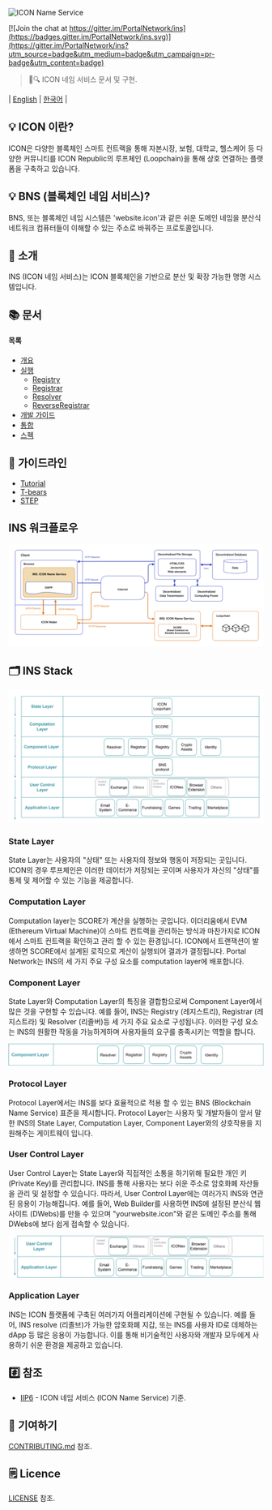 ![ICON Name Service](./assets/cover.jpg)

[![Join the chat at https://gitter.im/PortalNetwork/ins](https://badges.gitter.im/PortalNetwork/ins.svg)](https://gitter.im/PortalNetwork/ins?utm_source=badge&utm_medium=badge&utm_campaign=pr-badge&utm_content=badge)

> 📖🔍 ICON 네임 서비스 문서 및 구현.

| [English](./README.md) | [한국어](./README_KR.md) |  

## 💡 ICON 이란?
ICON은 다양한 블록체인 스마트 컨트랙을 통해 자본시장, 보험, 대학교, 헬스케어 등 다양한 커뮤니티를 ICON Republic의 루프체인 (Loopchain)을 통해 상호 연결하는 플랫폼을 구축하고 있습니다.

## 💡 BNS (블록체인 네임 서비스)?
BNS, 또는 블록체인 네임 시스템은 'website.icon'과 같은 쉬운 도메인 네임을 분산식 네트워크 컴퓨터들이 이해할 수 있는 주소로 바꿔주는 프로토콜입니다.

## 📝 소개
INS (ICON 네임 서비스)는 ICON 블록체인을 기반으로 분산 및 확장 가능한 명명 시스템입니다.

## 📚 문서

#### 목록
- [개요](./docs/INTRODUCTION.md)
- [실행](./docs/IMPLEMENTATION.md)
    - [Registry](./docs/REGISTRY.md)
    - [Registrar](./docs/REGISTRAR.md)
    - [Resolver](./docs/RESOLVER.md)
    - [ReverseRegistrar](./docs/REVERSE_REGISTRAR.md)
- [개발 가이드](./docs/DEVELOPER_GUIDE.md)
- [통합](./docs/INTEGRATION.md)
- [스펙](./ins/SPEC.md)

## 📝 가이드라인
- [Tutorial](./docs/TUTORIAL.md)
- [T-bears](./docs/T-BEARS.md)
- [STEP](./docs/STEP.md)

## INS 워크플로우

![INS Workflow](./assets/ICON_web3.png)

## 🗂️ INS Stack

![INS Stack](./assets/ICON_1.png)

### State Layer
State Layer는 사용자의 "상태" 또는 사용자의 정보와 행동이 저장되는 곳입니다. ICON의 경우 루프체인은 이러한 데이터가 저장되는 곳이며 사용자가 자신의 "상태"를 통제 및 제어할 수 있는 기능을 제공합니다.

### Computation Layer
Computation layer는 SCORE가 계산을 실행하는 곳입니다. 이더리움에서 EVM (Ethereum Virtual Machine)이 스마트 컨트랙을 관리하는 방식과 마찬가지로 ICON에서 스마트 컨트랙을 확인하고 관리 할 수 있는 환경입니다. ICON에서 트랜잭션이 발생하면 SCORE에서 설계된 로직으로 계산이 실행되어 결과가 결정됩니다. Portal Network는 INS의 세 가지 주요 구성 요소를 computation layer에 배포합니다.

### Component Layer
State Layer와 Computation Layer의 특징을 결합함으로써 Component Layer에서 많은 것을 구현할 수 있습니다. 예를 들어, INS는 Registry (레지스트리), Registrar (레지스트라) 및 Resolver (리졸버)등 세 가지 주요 요소로 구성됩니다. 이러한 구성 요소는 INS의 원활한 작동을 가능하게하며 사용자들의 요구를 충족시키는 역할을 합니다.

![Component Layer](./assets/ICON_2.png)

### Protocol Layer
Protocol Layer에서는 INS를 보다 효율적으로 적용 할 수 있는 BNS (Blockchain Name Service) 표준을 제시합니다. Protocol Layer는 사용자 및 개발자들이 앞서 말한 INS의 State Layer, Computation Layer, Component Layer와의 상호작용을 지원해주는 게이트웨이 입니다.

### User Control Layer
User Control Layer는 State Layer와 직접적인 소통을 하기위해 필요한 개인 키 (Private Key)를 관리합니다. INS를 통해 사용자는 보다 쉬운 주소로 암호화폐 자산들을 관리 및 설정할 수 있습니다. 따라서, User Control Layer에는 여러가지 INS와 연관된 응용이 가능해집니다. 예를 들어, Web Builder를 사용하면 INS에 설정된 분산식 웹 사이트 (DWebs)를 만들 수 있으며 "yourwebsite.icon"와 같은 도메인 주소를 통해 DWebs에 보다 쉽게 접속할 수 있습니다.

![User Control Layer & Application Layer](./assets/ICON_3.png)

### Application Layer
INS는 ICON 플랫폼에 구축된 여러가지 어플리케이션에 구현될 수 있습니다. 예를 들어, INS resolve (리졸브)가 가능한 암호화폐 지갑, 또는 INS를 사용자 ID로 데체하는 dApp 등 많은 응용이 가능합니다. 이를 통해 비기술적인 사용자와 개발자 모두에게 사용하기 쉬운 환경을 제공하고 있습니다.

## #️⃣ 참조
- [IIP6](https://github.com/icon-project/IIPs/blob/master/IIPS/iip-6.md) - ICON 네임 서비스 (ICON Name Service) 기준.

## 📣 기여하기
[CONTRIBUTING.md](./CONTRIBUTING.md) 참조.

## 🗒 Licence
[LICENSE](./LICENSE) 참조.
